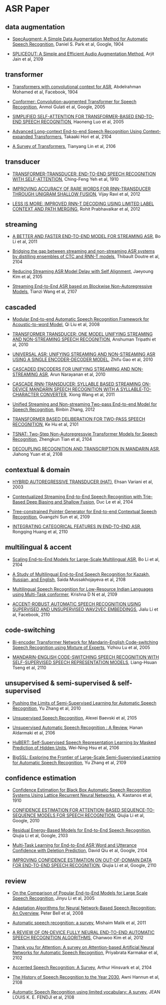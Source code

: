 # ASR Paper

## data augmentation

- [SpecAugment: A Simple Data Augmentation Method for Automatic Speech Recognition](https://arxiv.org/pdf/1904.08779.pdf), Daniel S. Park et al, Google, 1904

- [SPLICEOUT: A Simple and Efficient Audio Augmentation Method](https://arxiv.org/pdf/2110.00046.pdf), Arjit Jain et al, 2109

## transformer

- [Transformers with convolutional context for ASR](https://arxiv.org/abs/1904.11660), Abdelrahman Mohamed et al, Facebook, 1904 

- [Conformer: Convolution-augmented Transformer for Speech Recognition](https://arxiv.org/abs/2005.08100), Anmol Gulati et al, Google, 2005

- [SIMPLIFIED SELF-ATTENTION FOR TRANSFORMER-BASED END-TO-END SPEECH RECOGNITION](https://arxiv.org/abs/2005.10463), Haoneng Luo et al, 2005

- [Advanced Long-context End-to-end Speech Recognition Using Context-expanded Transformers](https://arxiv.org/abs/2104.09426), Takaaki Hori et al, 2104

- [A Survey of Transformers](https://arxiv.org/abs/2106.04554), Tianyang Lin et al, 2106

## transducer

- [TRANSFORMER-TRANSDUCER: END-TO-END SPEECH RECOGNITION WITH SELF-ATTENTION](https://arxiv.org/abs/1910.12977), Ching-Feng Yeh et al, 1910

- [IMPROVING ACCURACY OF RARE WORDS FOR RNN-TRANSDUCER THROUGH UNIGRAM SHALLOW FUSION](https://arxiv.org/abs/2012.00133), Vijay Ravi et al, 2012

- [LESS IS MORE: IMPROVED RNN-T DECODING USING LIMITED LABEL CONTEXT AND PATH MERGING](https://arxiv.org/abs/2012.06749), Rohit Prabhavalkar et al, 2012

## streaming

- [A BETTER AND FASTER END-TO-END MODEL FOR STREAMING ASR](https://arxiv.org/abs/2011.10798), Bo Li et al, 2011

- [Bridging the gap between streaming and non-streaming ASR systems by distilling ensembles of CTC and RNN-T models](https://arxiv.org/abs/2104.14346), Thibault Doutre et al, 2104

- [Reducing Streaming ASR Model Delay with Self Alignment](https://arxiv.org/abs/2105.05005), Jaeyoung Kim et al, 2105

- [Streaming End-to-End ASR based on Blockwise Non-Autoregressive Models](https://arxiv.org/abs/2107.09428), Tianzi Wang et al, 2107


## cascaded

- [Modular End-to-end Automatic Speech Recognition Framework for Acoustic-to-word Model](https://arxiv.org/pdf/2008.00953.pdf), Qi Liu et al, 2008

- [TRANSFORMER TRANSDUCER: ONE MODEL UNIFYING STREAMING AND NON-STREAMING SPEECH RECOGNITION](https://arxiv.org/abs/2010.03192), Anshuman Tripathi et al, 2010

- [UNIVERSAL ASR: UNIFYING STREAMING AND NON-STREAMING ASR USING A SINGLE ENCODER-DECODER MODEL](https://arxiv.org/abs/2010.14099), Zhifu Gao et al, 2010

- [CASCADED ENCODERS FOR UNIFYING STREAMING AND NON-STREAMING ASR](https://arxiv.org/abs/2010.14606), Arun Narayanan et al, 2010

- [CASCADE RNN-TRANSDUCER: SYLLABLE BASED STREAMING ON-DEVICE MANDARIN SPEECH RECOGNITION WITH A SYLLABLE-TO-CHARACTER CONVERTER](https://arxiv.org/abs/2011.08469), Xiong Wang et al, 2011

- [Unified Streaming and Non-streaming Two-pass End-to-end Model for Speech Recognition](https://arxiv.org/abs/2012.05481), Binbin Zhang, 2012

- [TRANSFORMER BASED DELIBERATION FOR TWO-PASS SPEECH RECOGNITION](https://arxiv.org/abs/2101.11577), Ke Hu et al, 2101

- [TSNAT: Two-Step Non-Autoregressvie Transformer Models for Speech Recognition](https://arxiv.org/abs/2104.01522), Zhengkun Tian et al, 2104

- [DECOUPLING RECOGNITION AND TRANSCRIPTION IN MANDARIN ASR](https://arxiv.org/abs/2108.01129), Jiahong Yuan et al, 2108

## contextual & domain

- [HYBRID AUTOREGRESSIVE TRANSDUCER (HAT)](https://arxiv.org/abs/2003.07705), Ehsan Variani et al, 2003

- [Contextualized Streaming End-to-End Speech Recognition with Trie-Based Deep Biasing and Shallow Fusion](https://arxiv.org/abs/2104.02194), Duc Le et al, 2104

- [Tree-constrained Pointer Generator for End-to-end Contextual Speech Recognition](https://arxiv.org/abs/2109.00627), Guangzhi Sun et al, 2109

- [INTEGRATING CATEGORICAL FEATURES IN END-TO-END ASR](https://arxiv.org/pdf/2110.03047.pdf), Rongqing Huang et al, 2110

## multilingual & accent

- [Scaling End-to-End Models for Large-Scale Multilingual ASR](https://arxiv.org/abs/2104.14830), Bo Li et al, 2104

- [A Study of Multilingual End-to-End Speech Recognition for Kazakh, Russian, and English](https://arxiv.org/abs/2108.01280), Saida Mussakhojayeva et al, 2108

- [Multilingual Speech Recognition for Low-Resource Indian Languages using Multi-Task conformer](https://arxiv.org/abs/2109.03969), Krishna D N et al, 2109

- [ACCENT-ROBUST AUTOMATIC SPEECH RECOGNITION USING SUPERVISED AND UNSUPERVISED WAV2VEC EMBEDDINGS](https://arxiv.org/pdf/2110.03520.pdf), Jialu Li et al, Facebook, 2110


## code-switching

- [Bi-encoder Transformer Network for Mandarin-English Code-switching Speech Recognition using Mixture of Experts](https://speechlab.sjtu.edu.cn/papers/2020/yzl23-lu-is2020.pdf), Yizhou Lu et al, 2005

- [MANDARIN-ENGLISH CODE-SWITCHING SPEECH RECOGNITION WITH SELF-SUPERVISED SPEECH REPRESENTATION MODELS](https://arxiv.org/pdf/2110.03504.pdf), Liang-Hsuan Tseng et al, 2110


## unsupervised & semi-supervised & self-supervised

- [Pushing the Limits of Semi-Supervised Learning for Automatic Speech Recognition](https://arxiv.org/abs/2010.10504), Yu Zhang et al, 2010

- [Unsupervised Speech Recognition](https://arxiv.org/abs/2105.11084), Alexei Baevski et al, 2105

- [Unsupervised Automatic Speech Recognition : A Review](https://arxiv.org/abs/2106.04897), Hanan Aldarmaki et al, 2106

- [HuBERT: Self-Supervised Speech Representation Learning by Masked Prediction of Hidden Units](https://arxiv.org/abs/2106.07447), Wei-Ning Hsu et al, 2106

- [BigSSL: Exploring the Frontier of Large-Scale Semi-Supervised Learning for Automatic Speech Recognition](https://arxiv.org/abs/2109.13226), Yu Zhang et al, 2109


## confidence estimation

- [Confidence Estimation for Black Box Automatic Speech Recognition Systems Using Lattice Recurrent Neural Networks](https://arxiv.org/pdf/1910.11933.pdf), A. Kastanos et al, 1910

- [CONFIDENCE ESTIMATION FOR ATTENTION-BASED SEQUENCE-TO-SEQUENCE MODELS FOR SPEECH RECOGNITION](https://arxiv.org/pdf/2010.11428v2.pdf), Qiujia Li et al, Google, 2010

- [Residual Energy-Based Models for End-to-End Speech Recognition](https://arxiv.org/pdf/2103.14152v1.pdf), Qiujia Li et al, Google, 2103

- [Multi-Task Learning for End-to-End ASR Word and Utterance Confidence with Deletion Prediction](https://arxiv.org/pdf/2104.12870.pdf), David Qiu et al, Google, 2104

- [IMPROVING CONFIDENCE ESTIMATION ON OUT-OF-DOMAIN DATA FOR END-TO-END SPEECH RECOGNITION](https://arxiv.org/pdf/2110.03327.pdf), Qiujia Li et al, Google, 2110

## review

- [On the Comparison of Popular End-to-End Models for Large Scale Speech Recognition](https://arxiv.org/abs/2005.14327), Jinyu Li et al, 2005

- [Adaptation Algorithms for Neural Network-Based Speech Recognition: An Overview](https://arxiv.org/abs/2008.06580), Peter Bell et al, 2008

- [Automatic speech recognition: a survey](https://link.springer.com/article/10.1007/s11042-020-10073-7), Mishaim Malik et al, 2011

- [A REVIEW OF ON-DEVICE FULLY NEURAL END-TO-END AUTOMATIC SPEECH RECOGNITION ALGORITHMS](https://arxiv.org/abs/2012.07974), Chanwoo Kim et al, 2012

- [Thank you for Attention: A survey on Attention-based Artificial Neural Networks for Automatic Speech Recognition](https://arxiv.org/abs/2102.07259), Priyabrata Karmakar et al, 2102

- [Accented Speech Recognition: A Survey](https://arxiv.org/abs/2104.10747), Arthur Hinsvark et al, 2104

- [The History of Speech Recognition to the Year 2030](https://arxiv.org/abs/2108.00084), Awni Hannun et al, 2108

- [Automatic Speech Recognition using limited vocabulary: A survey](https://arxiv.org/abs/2108.10254), JEAN LOUIS K. E. FENDJI et al, 2108

